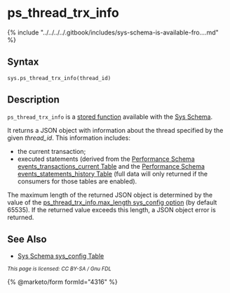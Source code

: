 # ps\_thread\_trx\_info

{% include "../../../../.gitbook/includes/sys-schema-is-available-fro....md" %}

## Syntax

```
sys.ps_thread_trx_info(thread_id)
```

## Description

`ps_thread_trx_info` is a [stored function](../../../../server-usage/stored-routines/stored-functions/) available with the [Sys Schema](../).

It returns a JSON object with information about the thread specified by the given _thread\_id_. This information includes:

* the current transaction;
* executed statements (derived from the [Performance Schema events\_transactions\_current Table](../../performance-schema/performance-schema-tables/performance-schema-events_transactions_current-table.md) and the [Performance Schema events\_statements\_history Table](../../performance-schema/performance-schema-tables/performance-schema-events_statements_history-table.md) (full data will only returned if the consumers for those tables are enabled).

The maximum length of the returned JSON object is determined by the value of the [ps\_thread\_trx\_info.max\_length sys\_config option](../sys-schema-sys_config-table.md) (by default 65535). If the returned value exceeds this length, a JSON object error is returned.

## See Also

* [Sys Schema sys\_config Table](../sys-schema-sys_config-table.md)

<sub>_This page is licensed: CC BY-SA / Gnu FDL_</sub>

{% @marketo/form formId="4316" %}
